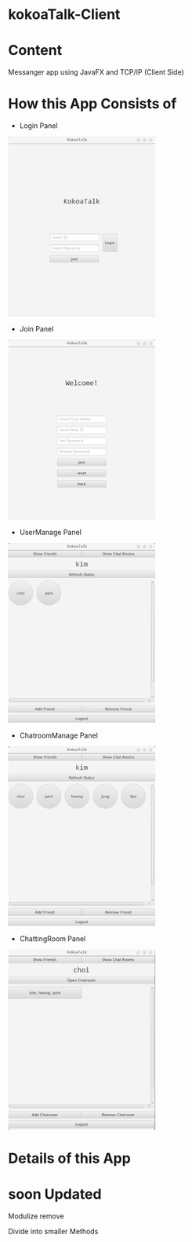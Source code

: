 # kokoaTalk-Client

# Content

Messanger app using JavaFX and TCP/IP (Client Side)

# How this App Consists of

* Login Panel

<img src="./images/loginPanel.gif">

* Join Panel

<img src="./images/joinPanel.gif">

* UserManage Panel

<img src="./images/userManagePanel.gif">

* ChatroomManage Panel

<img src="./images/chatroomManagePanel.gif">

* ChattingRoom Panel

<img src="./images/chattingroomPanel.gif">

# Details of this App



# soon Updated 

Modulize remove

Divide into smaller Methods 